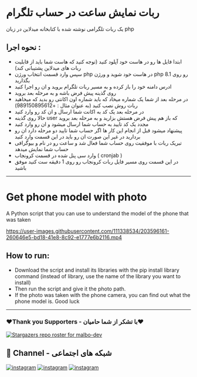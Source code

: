 # ربات نمایش ساعت در حساب تلگرام

یک ربات تلگرامی نوشته شده با کتابخانه میدلاین در زبان php 

## نحوه اجرا : 

- ابتدا فایل ها رو در هاست خود آپلود کنید (توجه کنید که هاست شما باید از قابلیت ربات های میدلاین پشتیبانی کند)
- سپس وارد قسمت انتخاب ورژن php در هاست خود شوید و ورژن php رو روی 8.1 بگذارید
- ادرس دامنه خود را باز کرده و به مسیر ربات تلگرام بروید و ان رو اجرا کنید 
- روی گذینه پیش فرض باشه و به مرحله بعد بروید 
- در مرحله بعد از شما یک شماره میخاد که باید شماره اون اکانتی رو بدید که میخاهید ربات روش نصب کنید (به عنوان مثال : +989150895612)
- در مرحله بعد یک کد به اکانت شما ارسال و ان کد رو وارد کنید 
- حالا روی گذینه user که باز هم پیش فرض هستش بزارید و به مرحله بعد بروید 
- مجدد یک کد تایید به حساب شما ارسال میشود و ان رو وارد کنید 
- پیشنهاد میشود قبل از انجام این کار ها اگر حساب شما تایید دو مرحله دارد ان رو بردارید در غیر این صورت ان رو باید در این قسمت وارد کنید 
- تبریک ربات با موفقیت روی حساب شما فعال شد و ساعت رو در نام و بیوگرافی حساب شما نمایش میدهد
- وارد سی پنل شده در قسمت کرونجاب ( cronjab ) 
- در این قسمت روی مسیر فایل ربات کرونجاب رو روی 1 دقیقه ست کنید 
موفق باشید

-------------------------------------------------------------------------

# Get phone model with photo

A Python script that you can use to understand the model of the phone that was taken

https://user-images.githubusercontent.com/111338534/203596161-260646e5-bd18-41e8-8c92-e1777e6b2116.mp4

## How to run:

- Download the script and install its libraries with the pip install library command (instead of library, use the name of the library you want to install)
- Then run the script and give it the photo path.
- If the photo was taken with the phone camera, you can find out what the phone model is.
Good luck

-------------------------------------------------------------------------

### ❤️Thank you Supporters - با تشکر از شما حامیان❤️
[![Stargazers repo roster for malbo-dev](https://reporoster.com/stars/dark/malbo-dev/photoModel)](https://github.com/malbo-dev/photoModel/stargazers)

## 🔗 Channel - شبکه های اجتماعی
[![instagram](https://img.shields.io/badge/Channel-Telegram-blue)](https://t.me/Malbo_Dev)
[![instagram](https://img.shields.io/badge/Channel-Youtube-red)](https://www.youtube.com/channel/UCRXB3lWiZHPwfgcXMjfUzYA)
[![instagram](https://img.shields.io/badge/Channel-Instagram-pink)](https://instagram.com/malbo.dev)
